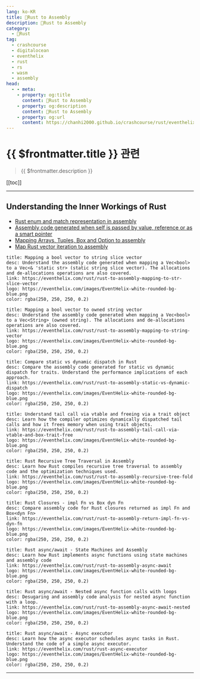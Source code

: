 ```yaml
---
lang: ko-KR
title: 🦀Rust to Assembly
description: 🦀Rust to Assembly
category: 
  - 🦀Rust
tag: 
  - crashcourse
  - digitalocean
  - eventhelix
  - rust
  - rs
  - wasm
  - assembly
head:
  - - meta:
    - property: og:title
      content: 🦀Rust to Assembly
    - property: og:description
      content: 🦀Rust to Assembly
    - property: og:url
      content: https://chanhi2000.github.io/crashcourse/rust/eventhelix-rust-toassembly.html
---
```


# {{ $frontmatter.title }} 관련

> {{ $frontmatter.description }}

[[toc]]

---

## Understanding the Inner Workings of Rust

- [Rust enum and match representation in assembly](rust-enum-and-match-representation-in-assembly.md)
- [Assembly code generated when self is passed by value, reference or as a smart pointer](assembly-code-generated-when-self-is-passed-by-value-reference-or-as-a-smart-pointer.md)
- [Mapping Arrays, Tuples, Box and Option to assembly](mapping-arrays-tuples-box-and-option-to-assembly.md)
- [Map Rust vector iteration to assembly](rust-to-assembly-vector-iteration.md)

```component VPCard
title: Mapping a bool vector to string slice vector
desc: Understand the assembly code generated when mapping a Vec<bool> to a Vec<& 'static str> (static string slice vector). The allocations and de-allocations operations are also covered.
link: https://eventhelix.com/rust/rust-to-assembly-mapping-to-str-slice-vector
logo: https://eventhelix.com/images/EventHelix-white-rounded-bg-blue.png
color: rgba(250, 250, 250, 0.2)
```

```component VPCard
title: Mapping a bool vector to owned string vector
desc: Understand the assembly code generated when mapping a Vec<bool> to a Vec<String> (owned string). The allocations and de-allocations operations are also covered.
link: https://eventhelix.com/rust/rust-to-assembly-mapping-to-string-vector
logo: https://eventhelix.com/images/EventHelix-white-rounded-bg-blue.png
color: rgba(250, 250, 250, 0.2)
```

```component VPCard
title: Compare static vs dynamic dispatch in Rust
desc: Compare the assembly code generated for static vs dynamic dispatch for traits. Understand the performance implications of each approach.
link: https://eventhelix.com/rust/rust-to-assembly-static-vs-dynamic-dispatch
logo: https://eventhelix.com/images/EventHelix-white-rounded-bg-blue.png
color: rgba(250, 250, 250, 0.2)
```

```component VPCard
title: Understand tail call via vtable and freeing via a trait object
desc: Learn how the compiler optimizes dynamically dispatched tail calls and how it frees memory when using trait objects.
link: https://eventhelix.com/rust/rust-to-assembly-tail-call-via-vtable-and-box-trait-free
logo: https://eventhelix.com/images/EventHelix-white-rounded-bg-blue.png
color: rgba(250, 250, 250, 0.2)
```

```component VPCard
title: Rust Recursive Tree Traversal in Assembly
desc: Learn how Rust compiles recursive tree traversal to assembly code and the optimization techniques used.
link: https://eventhelix.com/rust/rust-to-assembly-recursive-tree-fold
logo: https://eventhelix.com/images/EventHelix-white-rounded-bg-blue.png
color: rgba(250, 250, 250, 0.2)
```

```component VPCard
title: Rust Closures - impl Fn vs Box dyn Fn
desc: Compare assembly code for Rust closures returned as impl Fn and Box<dyn Fn>
link: https://eventhelix.com/rust/rust-to-assembly-return-impl-fn-vs-dyn-fn
logo: https://eventhelix.com/images/EventHelix-white-rounded-bg-blue.png
color: rgba(250, 250, 250, 0.2)
```

```component VPCard
title: Rust async/await - State Machines and Assembly
desc: Learn how Rust implements async functions using state machines and assembly code
link: https://eventhelix.com/rust/rust-to-assembly-async-await
logo: https://eventhelix.com/images/EventHelix-white-rounded-bg-blue.png
color: rgba(250, 250, 250, 0.2)
```

```component VPCard
title: Rust async/await - Nested async function calls with loops
desc: Desugaring and assembly code analysis for nested async function with a loop.
link: https://eventhelix.com/rust/rust-to-assembly-async-await-nested
logo: https://eventhelix.com/images/EventHelix-white-rounded-bg-blue.png
color: rgba(250, 250, 250, 0.2)
```

```component VPCard
title: Rust async/await - Async executor
desc: Learn how the async executor schedules async tasks in Rust. Understand the code of a simple async executor.
link: https://eventhelix.com/rust/rust-async-executor
logo: https://eventhelix.com/images/EventHelix-white-rounded-bg-blue.png
color: rgba(250, 250, 250, 0.2)
```

---

<TagLinks />